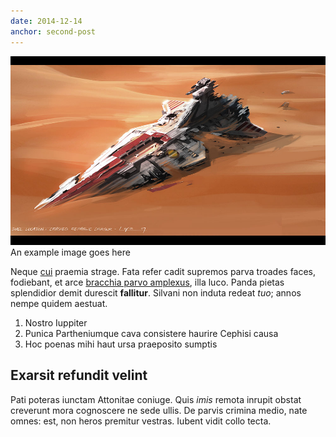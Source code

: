 ```yaml
---
date: 2014-12-14
anchor: second-post
---
```


<aside class="extra-info">
    <img src="images/example.jpg" alt="Example" />
    <span class="caption">An example image goes here</span>
</aside>


Neque [cui](http://heeeeeeeey.com/) praemia strage. Fata refer cadit supremos
parva troades faces, fodiebant, et arce [bracchia parvo
amplexus](http://zombo.com/), illa luco. Panda pietas splendidior demit durescit
**fallitur**. Silvani non induta redeat *tuo*; annos nempe quidem aestuat.

1. Nostro Iuppiter
2. Punica Partheniumque cava consistere haurire Cephisi causa
3. Hoc poenas mihi haut ursa praeposito sumptis

## Exarsit refundit velint

Pati poteras iunctam Attonitae coniuge. Quis *imis* remota inrupit obstat
creverunt mora cognoscere ne sede ullis. De parvis crimina medio, nate omnes:
est, non heros premitur vestras. Iubent vidit collo tecta.
